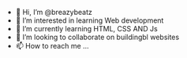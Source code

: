 - 👋 Hi, I’m @breazybeatz
- 👀 I’m interested in learning Web development
- 🌱 I’m currently learning HTML, CSS AND Js
- 💞️ I’m looking to collaborate on buildingbl websites
- 📫 How to reach me ...

<!---
breazybeatz/breazybeatz is a ✨ special ✨ repository because its `README.md` (this file) appears on your GitHub profile.
You can click the Preview link to take a look at your changes.
--->
